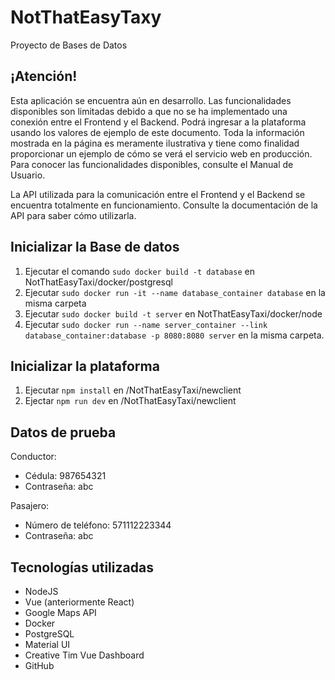 # NotThatEasyTaxy

Proyecto de Bases de Datos

## ¡Atención!

Esta aplicación se encuentra aún en desarrollo. Las funcionalidades disponibles son limitadas debido a que no se ha implementado una conexión entre el Frontend y el Backend. Podrá ingresar a la plataforma
usando los valores de ejemplo de este documento. Toda la información mostrada en la página es meramente ilustrativa y tiene como finalidad proporcionar un ejemplo de cómo se verá el servicio web en producción. Para conocer las funcionalidades disponibles, consulte el Manual de Usuario.

La API utilizada para la comunicación entre el Frontend y el Backend se encuentra totalmente
en funcionamiento. Consulte la documentación de la API para saber cómo utilizarla.

## Inicializar la Base de datos

1. Ejecutar el comando `sudo docker build -t database` en NotThatEasyTaxi/docker/postgresql
2. Ejecutar `sudo docker run -it --name database_container database` en la misma carpeta
3. Ejecutar `sudo docker build -t server` en NotThatEasyTaxi/docker/node
4. Ejecutar `sudo docker run --name server_container --link database_container:database -p 8080:8080 server` en la misma carpeta.

## Inicializar la plataforma

1. Ejecutar `npm install` en /NotThatEasyTaxi/newclient
2. Ejectar `npm run dev` en /NotThatEasyTaxi/newclient

## Datos de prueba

Conductor:
  * Cédula: 987654321
  * Contraseña: abc

Pasajero:
  * Número de teléfono: 571112223344
  * Contraseña: abc

## Tecnologías utilizadas

- NodeJS
- Vue (anteriormente React)
- Google Maps API
- Docker
- PostgreSQL
- Material UI
- Creative Tim Vue Dashboard
- GitHub
